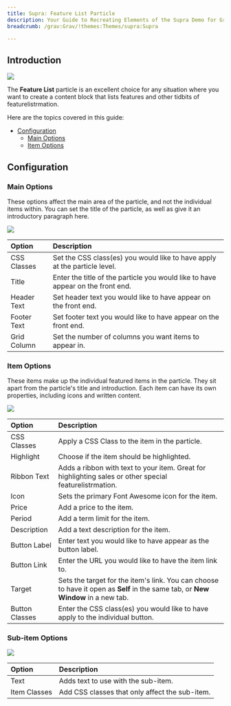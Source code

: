 ```yaml
---
title: Supra: Feature List Particle
description: Your Guide to Recreating Elements of the Supra Demo for Grav
breadcrumb: /grav:Grav/!themes:Themes/supra:Supra

---
```


## Introduction

![](assets/particle_featurelist1.jpeg)

The **Feature List** particle is an excellent choice for any situation where you want to create a content block that lists features and other tidbits of featurelistrmation.

Here are the topics covered in this guide:

* [Configuration](#configuration)
    - [Main Options](#main-options)
    - [Item Options](#item-options)

## Configuration

### Main Options 

These options affect the main area of the particle, and not the individual items within. You can set the title of the particle, as well as give it an introductory paragraph here.

![](assets/particle_featurelist2.jpeg)

| Option      | Description                                                                     |
| :-----      | :-----                                                                          |
| CSS Classes | Set the CSS class(es) you would like to have apply at the particle level.       |
| Title       | Enter the title of the particle you would like to have appear on the front end. |
| Header Text | Set header text you would like to have appear on the front end.                 |
| Footer Text | Set footer text you would like to have appear on the front end.                 |
| Grid Column | Set the number of columns you want items to appear in.                          |

### Item Options

These items make up the individual featured items in the particle. They sit apart from the particle's title and introduction. Each item can have its own properties, including icons and written content.

![](assets/particle_featurelist3.jpeg)

| Option         | Description                                                                                                                      |
| :-----         | :-----                                                                                                                           |
| CSS Classes    | Apply a CSS Class to the item in the particle.                                                                                   |
| Highlight      | Choose if the item should be highlighted.                                                                                        |
| Ribbon Text    | Adds a ribbon with text to your item. Great for highlighting sales or other special featurelistrmation.                          |
| Icon           | Sets the primary Font Awesome icon for the item.                                                                                 |
| Price          | Add a price to the item.                                                                                                         |
| Period         | Add a term limit for the item.                                                                                                   |
| Description    | Add a text description for the item.                                                                                             |
| Button Label   | Enter text you would like to have appear as the button label.                                                                    |
| Button Link    | Enter the URL you would like to have the item link to.                                                                           |
| Target         | Sets the target for the item's link. You can choose to have it open as **Self** in the same tab, or **New Window** in a new tab. |
| Button Classes | Enter the CSS class(es) you would like to have apply to the individual button.                                                   |

### Sub-item Options

![](assets/particle_featurelist4.jpeg)

| Option       | Description                                    |
| :-----       | :-----                                         |
| Text         | Adds text to use with the sub-item.            |
| Item Classes | Add CSS classes that only affect the sub-item. |